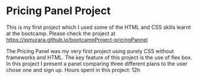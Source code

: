 # Pricing Panel Project 

This is my first project which I used some of the HTML and CSS skills learnt at the bootcamp.
Please check the project at https://jpmurara.github.io/bootcampProject-pricingPannel

The Pricing Panel was my very first project using purely CSS without frameworks and HTML. The key feature of this project is the use of flex box. In this project I present a panel comparing three different plans to the user chose one and sign up.
Hours spent in this project: 12h
